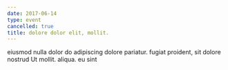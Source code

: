 ```yaml
---
date: 2017-06-14
type: event
cancelled: true
title: dolore dolor elit, mollit.
---
```

eiusmod nulla dolor do adipiscing dolore pariatur. fugiat proident, sit dolore nostrud Ut mollit. aliqua. eu sint